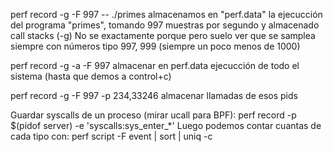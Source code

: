perf record -g -F 997 -- ./primes
almacenamos en "perf.data" la ejecucción del programa "primes", tomando 997 muestras por segundo y almacenado call stacks (-g)
No se exactamente porque pero suelo ver que se samplea siempre con números tipo 997, 999 (siempre un poco menos de 1000)

perf record -g -a -F 997
almacenar en perf.data ejecucción de todo el sistema (hasta que demos a control+c)


perf record -g -F 997 -p 234,33246
almacenar llamadas de esos pids


Guardar syscalls de un proceso (mirar ucall para BPF):
perf record -p $(pidof server) -e 'syscalls:sys_enter_*'
Luego podemos contar cuantas de cada tipo con:
perf script -F event | sort | uniq -c
